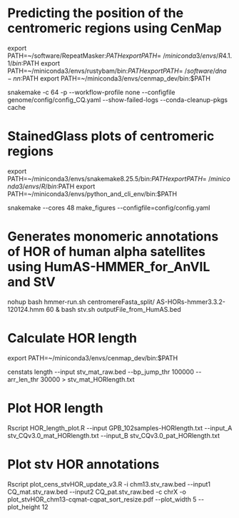 
# Predicting the position of the centromeric regions using CenMap

export PATH=~/software/RepeatMasker:$PATH
export PATH=~/miniconda3/envs/R4.1.1/bin:$PATH
export PATH=~/miniconda3/envs/rustybam/bin:$PATH
export PATH=~/software/dna-nn:$PATH
export PATH=~/miniconda3/envs/cenmap_dev/bin:$PATH

snakemake -c 64 -p --workflow-profile none --configfile genome/config/config_CQ.yaml --show-failed-logs --conda-cleanup-pkgs cache

# StainedGlass plots of centromeric regions

export PATH=~/miniconda3/envs/snakemake8.25.5/bin:$PATH
export PATH=~/miniconda3/envs/R/bin:$PATH
export PATH=~/miniconda3/envs/python_and_cli_env/bin:$PATH

snakemake --cores 48 make_figures --configfile=config/config.yaml

# Generates monomeric annotations of HOR of human alpha satellites using HumAS-HMMER_for_AnVIL and StV

nohup bash hmmer-run.sh centromereFasta_split/ AS-HORs-hmmer3.3.2-120124.hmm 60 &
bash stv.sh outputFile_from_HumAS.bed

# Calculate HOR length

export PATH=~/miniconda3/envs/cenmap_dev/bin:$PATH

censtats length --input stv_mat_raw.bed --bp_jump_thr 100000 --arr_len_thr 30000 > stv_mat_HORlength.txt

# Plot HOR length

Rscript HOR_length_plot.R --input GPB_102samples-HORlength.txt --input_A stv_CQv3.0_mat_HORlength.txt --input_B stv_CQv3.0_pat_HORlength.txt

# Plot stv HOR annotations

Rscript plot_cens_stvHOR_update_v3.R -i chm13.stv_raw.bed --input1 CQ_mat.stv_raw.bed --input2 CQ_pat.stv_raw.bed -c chrX -o plot_stvHOR_chm13-cqmat-cqpat_sort_resize.pdf --plot_width 5 --plot_height 12

